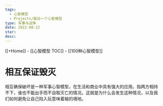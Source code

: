 ```yaml
---
tags:
  - 心智模型
  - Projects/每日一个心智模型
type: 军事与战争
date: 2022-08-22
star: 
desc: 
---
```

[[+Home]] - [[心智模型 TOC]] - [[100种心智模型]]


# 相互保证毁灭

相互确保破坏是一种军事心智模型，在生活和商业中具有强大的应用。指两方相持不下，谁也不能出手而不自取灭亡的情况。这就是为什么会发生这种情况，以及我们如何避免让自己陷入玩意味着输的境地。